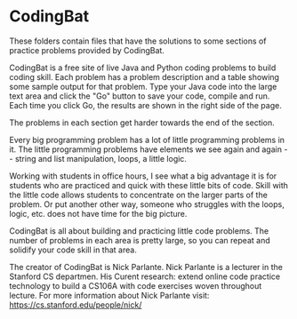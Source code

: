 # CodingBat
These folders contain files that have the solutions to some sections of practice problems provided by CodingBat. 

CodingBat is a free site of live Java and Python coding problems to build coding skill. 
Each problem has a problem description and a table showing some sample output for that problem. 
Type your Java code into the large text area and click the "Go" button to save your code, compile and run. 
Each time you click Go, the results are shown in the right side of the page. 

The problems in each section get harder towards the end of the section. 

Every big programming problem has a lot of little programming problems in it. The little programming problems have elements we see again and again -- string and list manipulation, loops, a little logic.

Working with students in office hours, I see what a big advantage it is for students who are practiced and quick with these little bits of code. 
Skill with the little code allows students to concentrate on the larger parts of the problem. Or put another other way, someone who struggles with the loops, logic, etc. does not have time for the big picture.

CodingBat is all about building and practicing little code problems. 
The number of problems in each area is pretty large, so you can repeat and solidify your code skill in that area.

The creator of CodingBat is Nick Parlante. Nick Parlante is a lecturer in the Stanford CS departmen. 
His Curent research: extend online code practice technology to build a CS106A with code exercises woven throughout lecture.
For more information about Nick Parlante visit: https://cs.stanford.edu/people/nick/
